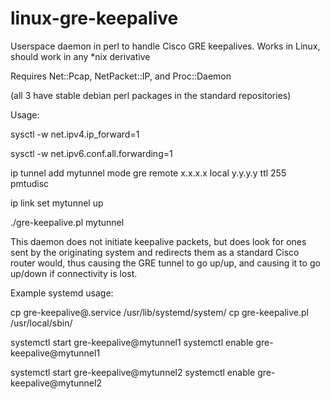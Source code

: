 # linux-gre-keepalive
Userspace daemon in perl to handle Cisco GRE keepalives. Works in Linux, should work in any *nix derivative

Requires Net::Pcap, NetPacket::IP, and Proc::Daemon

(all 3 have stable debian perl packages in the standard repositories)

Usage:

sysctl -w net.ipv4.ip_forward=1

sysctl -w net.ipv6.conf.all.forwarding=1

ip tunnel add mytunnel mode gre remote x.x.x.x local y.y.y.y ttl 255 pmtudisc

ip link set mytunnel up

./gre-keepalive.pl mytunnel


This daemon does not initiate keepalive packets, but does look for ones sent by the originating system and redirects them as a standard Cisco router would, thus causing the GRE tunnel to go up/up, and causing it to go up/down if connectivity is lost. 

Example systemd usage:

cp gre-keepalive@.service /usr/lib/systemd/system/
cp gre-keepalive.pl /usr/local/sbin/

systemctl start gre-keepalive@mytunnel1
systemctl enable gre-keepalive@mytunnel1

systemctl start gre-keepalive@mytunnel2
systemctl enable gre-keepalive@mytunnel2
